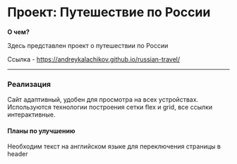 # Проект: Путешествие по России

**О чем?**

Здесь представлен проект о путешествии по России

Ссылка - https://andreykalachikov.github.io/russian-travel/
___

### Реализация

Сайт адаптивный, удобен для просмотра на всех устройствах. Используются технологии построения сетки flex и grid, все ссылки интерактивные.

#### Планы по улучшению

Необходим текст на английском языке для переключения страницы в header

